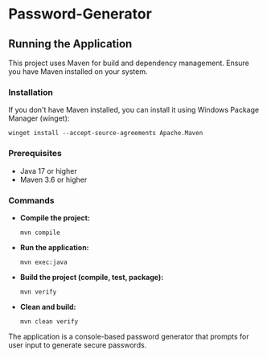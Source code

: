 # Password-Generator

## Running the Application

This project uses Maven for build and dependency management. Ensure you have Maven installed on your system.

### Installation

If you don't have Maven installed, you can install it using Windows Package Manager (winget):

```
winget install --accept-source-agreements Apache.Maven
```

### Prerequisites
- Java 17 or higher
- Maven 3.6 or higher

### Commands

- **Compile the project:**
  ```
  mvn compile
  ```

- **Run the application:**
  ```
  mvn exec:java
  ```

- **Build the project (compile, test, package):**
  ```
  mvn verify
  ```

- **Clean and build:**
  ```
  mvn clean verify
  ```

The application is a console-based password generator that prompts for user input to generate secure passwords.